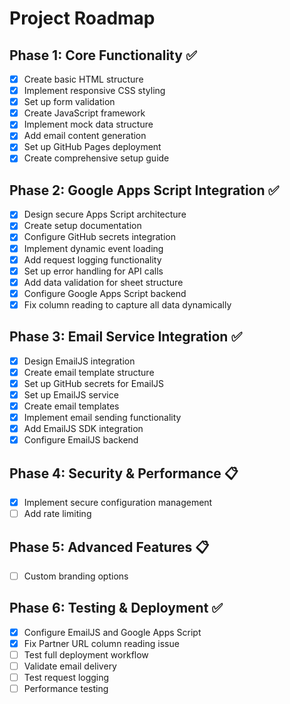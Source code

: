 # Project Roadmap

## Phase 1: Core Functionality ✅
- [x] Create basic HTML structure
- [x] Implement responsive CSS styling
- [x] Set up form validation
- [x] Create JavaScript framework
- [x] Implement mock data structure
- [x] Add email content generation
- [x] Set up GitHub Pages deployment
- [x] Create comprehensive setup guide

## Phase 2: Google Apps Script Integration ✅
- [x] Design secure Apps Script architecture
- [x] Create setup documentation
- [x] Configure GitHub secrets integration
- [x] Implement dynamic event loading
- [x] Add request logging functionality
- [x] Set up error handling for API calls
- [x] Add data validation for sheet structure
- [x] Configure Google Apps Script backend
- [x] Fix column reading to capture all data dynamically

## Phase 3: Email Service Integration ✅
- [x] Design EmailJS integration
- [x] Create email template structure
- [x] Set up GitHub secrets for EmailJS
- [x] Set up EmailJS service
- [x] Create email templates
- [x] Implement email sending functionality
- [x] Add EmailJS SDK integration
- [x] Configure EmailJS backend

## Phase 4: Security & Performance 📋
- [x] Implement secure configuration management
- [ ] Add rate limiting

## Phase 5: Advanced Features 📋
- [ ] Custom branding options

## Phase 6: Testing & Deployment ✅
- [x] Configure EmailJS and Google Apps Script
- [x] Fix Partner URL column reading issue
- [ ] Test full deployment workflow
- [ ] Validate email delivery
- [ ] Test request logging
- [ ] Performance testing
